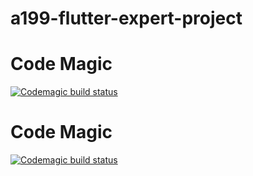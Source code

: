 # a199-flutter-expert-project
# Code Magic
[![Codemagic build status](https://api.codemagic.io/apps/62c727ace835a0dfabc511e3/62c727ace835a0dfabc511e2/status_badge.svg)](https://codemagic.io/apps/62c727ace835a0dfabc511e3/62c727ace835a0dfabc511e2/latest_build)


# Code Magic
[![Codemagic build status](https://api.codemagic.io/apps/62c727ace835a0dfabc511e3/62c727ace835a0dfabc511e2/status_badge.svg)](https://codemagic.io/apps/62c727ace835a0dfabc511e3/62c727ace835a0dfabc511e2/latest_build)
